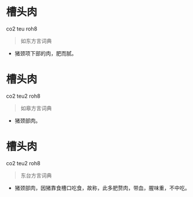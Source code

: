 # 槽头肉
co2 teu roh8
> 如东方言词典
- 猪颈项下部的肉，肥而腻。

# 槽头肉
co2 teu2 roh8
> 如皋方言词典
- 猪颈部肉。

# 槽头肉
co2 teu2 roh8
> 东台方言词典
- 猪颈部肉，因猪靠食槽口吃食，故称，此多肥赘肉，带血，腥味重，不中吃。
